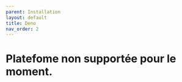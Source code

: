 ```yaml
---
parent: Installation
layout: default
title: Deno
nav_order: 2
---
```


# Platefome non supportée pour le moment.